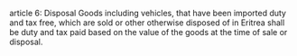 article 6: Disposal
Goods including vehicles, that have been imported duty and tax free, which are sold or other otherwise disposed of in Eritrea shall be duty and tax paid based on the value of the goods at the time of sale or disposal. 
<ul>
</ul>
